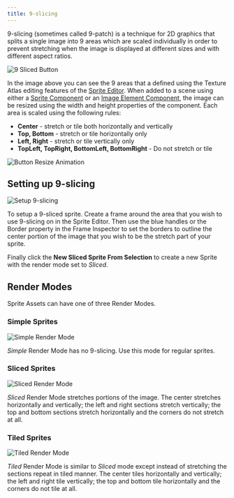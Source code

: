```yaml
---
title: 9-slicing
---
```


9-slicing (sometimes called 9-patch) is a technique for 2D graphics that splits a single image into 9 areas which are scaled individually in order to prevent stretching when the image is displayed at different sizes and with different aspect ratios.

![9 Sliced Button](/img/user-manual/2D/9-slicing/9-sliced-labelled.jpg)

In the image above you can see the 9 areas that a defined using the Texture Atlas editing features of the [Sprite Editor][2]. When added to a scene using either a [Sprite Component][3] or an [Image Element Component][4], the image can be resized using the width and height properties of the component. Each area is scaled using the following rules:

* **Center** - stretch or tile both horizontally and vertically
* **Top, Bottom** - stretch or tile horizontally only
* **Left, Right** - stretch or tile vertically only
* **TopLeft, TopRight, BottomLeft, BottomRight** - Do not stretch or tile

![Button Resize Animation](/img/user-manual/2D/9-slicing/button-resize.gif)

## Setting up 9-slicing

![Setup 9-slicing](/img/user-manual/2D/9-slicing/9-slice-setup.jpg)

To setup a 9-sliced sprite. Create a frame around the area that you wish to use 9-slicing on in the Sprite Editor. Then use the blue handles or the Border property in the Frame Inspector to set the borders to outline the center portion of the image that you wish to be the stretch part of your sprite.

Finally click the **New Sliced Sprite From Selection** to create a new Sprite with the render mode set to *Sliced*.

## Render Modes

Sprite Assets can have one of three Render Modes.

### Simple Sprites

![Simple Render Mode](/img/user-manual/2D/9-slicing/simple-resize.gif)

*Simple* Render Mode has no 9-slicing. Use this mode for regular sprites.

### Sliced Sprites

![Sliced Render Mode](/img/user-manual/2D/9-slicing/sliced-resize.gif)

*Sliced* Render Mode stretches portions of the image. The center stretches horizontally and vertically; the left and right sections stretch vertically; the top and bottom sections stretch horizontally and the corners do not stretch at all.

### Tiled Sprites

![Tiled Render Mode](/img/user-manual/2D/9-slicing/tiled-resize.gif)

*Tiled* Render Mode is similar to *Sliced* mode except instead of stretching the sections repeat in tiled manner. The center tiles horizontally and vertically; the left and right tile vertically; the top and bottom tile horizontally and the corners do not tile at all.

[2]: /user-manual/2D/sprite-editor
[3]: /user-manual/scenes/components/sprite
[4]: /user-manual/scenes/components/element
